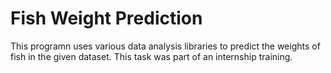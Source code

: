 # Fish Weight Prediction

This programn uses various data analysis libraries to predict the weights of fish in the given dataset. This task was part of an internship training.
